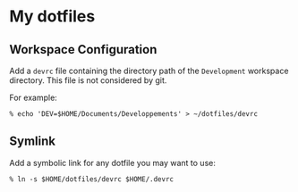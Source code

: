 # My dotfiles

## Workspace Configuration

Add a `devrc` file containing the directory path of the `Development` workspace directory.
This file is not considered by git.

For example:

```
% echo 'DEV=$HOME/Documents/Developpements' > ~/dotfiles/devrc
```

## Symlink

Add a symbolic link for any dotfile you may want to use:

```
% ln -s $HOME/dotfiles/devrc $HOME/.devrc
```
